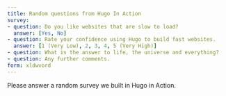 ```yaml
---
title: Random questions from Hugo In Action
survey:
- question: Do you like websites that are slow to load?
  answer: [Yes, No]
- question: Rate your confidence using Hugo to build fast websites.
  answer: [1 (Very Low), 2, 3, 4, 5 (Very High)]
- question: What is the answer to life, the universe and everything?
- question: Any further comments.
form: xldwvord
---
```


Please answer a random survey we built in Hugo in Action.
